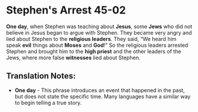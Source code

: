 Stephen's Arrest 45-02
========================


**One day**, when Stephen was teaching about **Jesus**, some **Jews** who
did not believe in Jesus began to argue with Stephen. They became very
angry and lied about Stephen to the **religious leaders**.  They said,
“We heard him speak **evil** things about **Moses** and **God**!”
So the religious leaders arrested Stephen and brought him to the **high
priest** and the other leaders of the Jews, where more false **witnesses**
lied about Stephen.

Translation Notes:
------------------

-   **One day** - This phrase introduces an event that happened in the
    past, but does not state the specific time. Many languages have a
    similar way to begin telling a true story.

